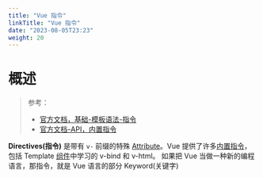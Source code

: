 ```yaml
---
title: "Vue 指令"
linkTitle: "Vue 指令"
date: "2023-08-05T23:23"
weight: 20
---
```


# 概述

> 参考：
> 
> - [官方文档，基础-模板语法-指令](https://cn.vuejs.org/guide/essentials/template-syntax.html#directives)
> - [官方文档-API，内置指令](https://cn.vuejs.org/api/built-in-directives.html)

**Directives(指令)** 是带有 `v-` 前缀的特殊 [Attribute](docs/2.编程/高级编程语言/HTML与CSS/HTML%20与%20CSS.md#HTML%20语言关键字)。Vue 提供了许多[内置指令](https://cn.vuejs.org/api/built-in-directives.html)，包括 Template [组件](docs/2.编程/高级编程语言/ECMAScript/Vue/Vue%20组件.md)中学习的 v-bind 和 v-html。 如果把 Vue 当做一种新的编程语言，那指令，就是 Vue 语言的部分 Keyword(关键字)

